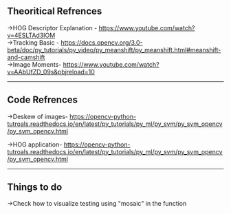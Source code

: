 ## Theoritical Refrences
->HOG Descriptor Explanation - https://www.youtube.com/watch?v=4ESLTAd3IOM \
->Tracking Basic - https://docs.opencv.org/3.0-beta/doc/py_tutorials/py_video/py_meanshift/py_meanshift.html#meanshift-and-camshift  
->Image Moments- https://www.youtube.com/watch?v=AAbUfZD_09s&pbjreload=10

___
## Code Refrences
->Deskew of images- https://opencv-python-tutroals.readthedocs.io/en/latest/py_tutorials/py_ml/py_svm/py_svm_opencv/py_svm_opencv.html

->HOG application- https://opencv-python-tutroals.readthedocs.io/en/latest/py_tutorials/py_ml/py_svm/py_svm_opencv/py_svm_opencv.html
___
## Things to do
->Check how to visualize testing using "mosaic" in the function

